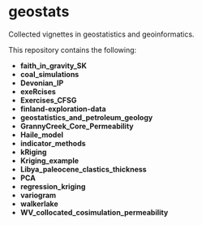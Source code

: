 # geostats

Collected vignettes in geostatistics and geoinformatics. 

This repository contains the following:

- **faith_in_gravity_SK**
- **coal_simulations**
- **Devonian_IP**
- **exeRcises**
- **Exercises_CFSG**
- **finland-exploration-data**
- **geostatistics_and_petroleum_geology**
- **GrannyCreek_Core_Permeability**
- **Haile_model**
- **indicator_methods**
- **kRiging**
- **Kriging_example**
- **Libya_paleocene_clastics_thickness**
- **PCA**
- **regression_kriging**
- **variogram**
- **walkerlake**
- **WV_collocated_cosimulation_permeability**
